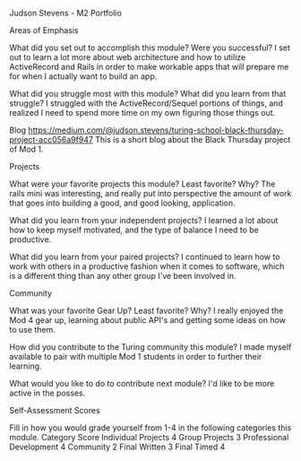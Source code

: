 Judson Stevens - M2 Portfolio

Areas of Emphasis

What did you set out to accomplish this module? Were you successful?
  I set out to learn a lot more about web architecture and how to utilize ActiveRecord and Rails in order to make workable apps that will prepare me for when I actually want to build an app.
  
What did you struggle most with this module? What did you learn from that struggle?
  I struggled with the ActiveRecord/Sequel portions of things, and realized I need to spend more time on my own figuring those things out.
  
Blog
https://medium.com/@judson.stevens/turing-school-black-thursday-project-acc056a9f947
This is a short blog about the Black Thursday project of Mod 1.

Projects

What were your favorite projects this module? Least favorite? Why?
  The rails mini was interesting, and really put into perspective the amount of work that goes into building a good, and good looking, application.
  
What did you learn from your independent projects?
  I learned a lot about how to keep myself motivated, and the type of balance I need to be productive.

What did you learn from your paired projects?
  I continued to learn how to work with others in a productive fashion when it comes to software, which is a different thing than any other group I've been involved in.
  
Community

What was your favorite Gear Up? Least favorite? Why?
  I really enjoyed the Mod 4 gear up, learning about public API's and getting some ideas on how to use them.
  
How did you contribute to the Turing community this module?
  I made myself available to pair with multiple Mod 1 students in order to further their learning.

What would you like to do to contribute next module?
  I'd like to be more active in the posses.
  
Self-Assessment Scores

Fill in how you would grade yourself from 1-4 in the following categories this module.
Category 	                Score
Individual Projects 	    4
Group Projects 	          3
Professional Development 	4
Community 	              2
Final Written 	          3
Final Timed 	            4
